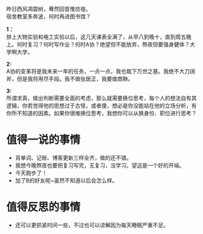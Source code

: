 昨日西风凋碧树，蓦然回首惟彷徨。  
宿舍教室多奔波，何时再进图书馆？

**1：**  
排上大物实验和电工实验以后，这几天课表全满了，从早八到晚十，直到周五晚上。何时复习？何时写作业？何时A协？绝望但不能放弃，熬夜但要强身健体？大学啊大学。  

**2:**  
A协的变革将是我未来一年的任务，一点一点，我也栽下万世之基。我绝不大刀阔斧，但是我将用尽手段。我不做张居正，我要做商鞅。

**3:**  
所谓求真，做出判断需要全面的考虑，那么就需要换位思考，每个人的想法自有其逻辑，你若觉得他的思想过于古怪，或者傻，想必是你没能站在他的立场分析，有你所不知道的因素。如果你很难换位思考，我想你可以从换身份、职位进行思考？  

# 值得一说的事情
+ 背单词、记账、博客更新三样全齐，做的还不错。
+ 我想今晚熬夜也要把复习写完，无复习，没学习。望这是一个好的开端。
+ 今天跑步了！
+ 加了B的好友呢~虽然不知道以后会怎么样。
# 值得反思的事情
+ 还可以更抓紧时间一些，不过也可以谅解因为每天睡眠严重不足。